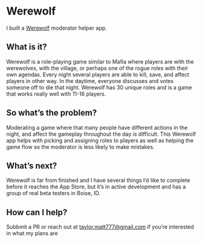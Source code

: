 # Werewolf

I built a [Werewolf](https://boardgamegeek.com/boardgame/38159/ultimate-werewolf-ultimate-edition) moderator helper app.

## What is it?

Werewolf is a role-playing game similar to Mafia where players are with the werewolves, with the village, or perhaps one of the rogue roles with their own agendas. Every night several players are able to kill, save, and affect players in other way. In the daytime, everyone discusses and votes someone off to die that night. Werewolf has 30 unique roles and is a game that works really well with 11-16 players. 

## So what’s the problem?

Moderating a game where that many people have different actions in the night, and affect the gameplay throughout the day is difficult. This Werewolf app helps with picking and assigning roles to players as well as helping the game flow so the moderator is less likely to make mistakes.

## What’s next?

Werewolf is far from finished and I have several things I’d like to complete before it reaches the App Store, but it’s in active development and has a group of real beta testers in Boise, ID.

## How can I help?

Subbmit a PR or reach out at taylor.matt777@gmail.com if you’re interested in what my plans are
